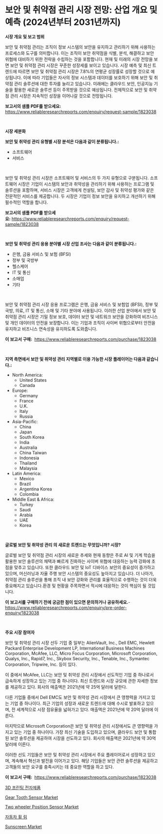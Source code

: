<p><h1>보안 및 취약점 관리 시장 전망: 산업 개요 및 예측 (2024년부터 2031년까지)</h1></p><p><strong>시장 개요 및 보고 범위</strong></p>
<p><p>보안 및 취약점 관리는 조직이 정보 시스템의 보안을 유지하고 관리하기 위해 사용하는 프로세스와 도구를 의미합니다. 이는 조직이 보안 취약점을 식별, 분석, 해결하고 보안 위협에 대비하기 위한 전략을 수립하는 것을 포함합니다. 현재 및 미래의 시장 전망을 보면 보안 및 취약점 관리 시장은 꾸준한 성장세를 보이고 있습니다. 시장 예측 및 최신 트렌드에 따르면 보안 및 취약점 관리 시장은 7.8%의 연평균 성장률로 성장할 것으로 예상됩니다. 이에 따라 기업들은 자사의 정보 시스템과 데이터를 보호하기 위해 보안 및 취약점 관리 솔루션에 대한 투자를 늘리고 있습니다. 미래에는 클라우드 보안, 인공지능 기술을 활용한 새로운 솔루션 등이 주목받을 것으로 예상됩니다. 전체적으로 보안 및 취약점 관리 시장은 지속적인 성장을 이어나갈 것으로 전망됩니다.</p></p>
<p><strong>보고서의 샘플 PDF를 받으세요:</strong> <a href="https://www.reliableresearchreports.com/enquiry/request-sample/1823038">https://www.reliableresearchreports.com/enquiry/request-sample/1823038</a></p>
<p>&nbsp;</p>
<p><strong>시장 세분화</strong></p>
<p><strong>보안 및 취약성 관리 유형별 시장 분석은 다음과 같이 분류됩니다.:</strong></p>
<p><ul><li>소프트웨어</li><li>서비스</li></ul></p>
<p>&nbsp;</p>
<p><p>보안 및 취약성 관리 시장은 소프트웨어 및 서비스의 두 가지 유형으로 구분됩니다. 소프트웨어 시장은 기업이 시스템의 보안과 취약성을 관리하기 위해 사용하는 프로그램 및 솔루션을 포함하며, 서비스 시장은 고객에게 컨설팅, 보안 감사 및 취약성 평가와 같은 전문적인 서비스를 제공합니다. 두 시장은 기업이 정보 보안을 유지하고 개선하기 위해 필수적인 역할을 합니다.</p></p>
<p><strong>보고서의 샘플 PDF를 받으세요:</strong>&nbsp;<a href="https://www.reliableresearchreports.com/enquiry/request-sample/1823038">https://www.reliableresearchreports.com/enquiry/request-sample/1823038</a></p>
<p>&nbsp;</p>
<p><strong> 보안 및 취약성 관리 응용 분야별 시장 산업 조사는 다음과 같이 분류됩니다.:</strong></p>
<p><ul><li>은행, 금융 서비스 및 보험 (BFSI)</li><li>정부 및 국방부</li><li>헬스케어</li><li>IT 및 통신</li><li>소매업</li><li>기타</li></ul></p>
<p>&nbsp;</p>
<p><p>보안 및 취약점 관리 시장 응용 프로그램은 은행, 금융 서비스 및 보험업 (BFSI), 정부 및 국방, 의료, IT 및 통신, 소매 및 기타 분야에 사용됩니다. 이러한 산업 분야에서 보안 및 취약점 관리 시장은 기밀 정보 보호, 데이터 보안 및 네트워크 보안을 강화하여 비즈니스 및 개인 데이터의 안전을 보장합니다. 이는 기업과 조직이 사이버 위협으로부터 안전을 유지하고 비즈니스 연속성을 유지하도록 도와줍니다.</p></p>
<p><strong>이 보고서 구매:</strong>&nbsp; <a href="https://www.reliableresearchreports.com/purchase/1823038">https://www.reliableresearchreports.com/purchase/1823038</a></p>
<p>&nbsp;</p>
<p><strong>지역 측면에서 보안 및 취약성 관리 지역별로 이용 가능한 시장 플레이어는 다음과 같습니다.:</strong></p>
<p><ul>
    <li>
        North America:
        <ul>
            <li>United States</li>
            <li>Canada</li>
        </ul>
    </li>
    <li>
        Europe:
        <ul>
            <li>Germany</li>
            <li>France</li>
            <li>U.K.</li>
            <li>Italy</li>
            <li>Russia</li>
        </ul>
    </li>
    <li>
        Asia-Pacific:
        <ul>
            <li>China</li>
            <li>Japan</li>
            <li>South Korea</li>
            <li>India</li>
            <li>Australia</li>
            <li>China Taiwan</li>
            <li>Indonesia</li>
            <li>Thailand</li>
            <li>Malaysia</li>
        </ul>
    </li>
    <li>
        Latin America:
        <ul>
            <li>Mexico</li>
            <li>Brazil</li>
            <li>Argentina Korea</li>
            <li>Colombia</li>
        </ul>
    </li>
    <li>
        Middle East & Africa:
        <ul>
            <li>Turkey</li>
            <li>Saudi</li>
            <li>Arabia</li>
            <li>UAE</li>
            <li>Korea</li>
        </ul>
    </li>
    </ul></p>
<p>&nbsp;</p>
<p><strong>글로벌 보안 및 취약성 관리 의 새로운 트렌드는 무엇입니까? 시장?</strong></p>
<p><p>글로벌 보안 및 취약점 관리 시장의 새로운 추세와 현재 동향은 주로 AI 및 기계 학습을 활용한 보안 솔루션의 채택과 빠르게 진화하는 사이버 위협에 대응하는 능력 강화에 초점을 맞추고 있습니다. 또한 클라우드 보안 및 IoT 디바이스 보안의 중요성이 증가하고 있으며, 머신러닝과 자율 주행 보안 시스템의 중요성도 높아지고 있습니다. 더 나아가, 취약점 관리 솔루션을 통해 조직 내 보안 강화와 관리를 효율적으로 수행하는 것이 더욱 중요해지고 있습니다.환경 및 현황을 주목하면서 적시에 대응하는 것이 핵심이 될 것입니다.</p></p>
<p><strong>이 보고서를 구매하기 전에 궁금한 점이 있으면 문의하거나 공유하세요.</strong>- <a href="https://www.reliableresearchreports.com/enquiry/pre-order-enquiry/1823038">https://www.reliableresearchreports.com/enquiry/pre-order-enquiry/1823038</a></p>
<p>&nbsp;</p>
<p><strong>주요 시장 참여자</strong></p>
<p><p>보안 및 취약성 관리 시장 선두 기업 중 일부는 AlienVault, Inc., Dell EMC, Hewlett Packard Enterprise Development LP, International Business Machines Corporation, McAfee, LLC, Micro Focus Corporation, Microsoft Corporation, Qualys, Inc., Rapid7, Inc., Skybox Security, Inc., Tenable, Inc., Symantec Corporation, Tripwire, Inc. 등이 있다. </p><p>이 중에서 McAfee, LLC는 보안 및 취약성 관리 시장에서 선도적인 기업 중 하나로서 급속하게 성장하고 있는 기업 중 하나이다. 최신 트렌드와 시장 규모에 관한 자세한 정보를 제공하고 있다. 회사의 매출액은 2021년에 약 25억 달러에 달한다. </p><p>다른 기업들 중에서 Dell EMC도 보안 및 취약성 관리 시장에서 큰 영향력을 가지고 있는 기업 중 하나이다. 최근 기업의 성장과 새로운 트렌드에 대해 수시로 발표하고 있으며, 전 세계적으로 시장 점유율을 넓혀가고 있다. 매출액은 2021년에 약 20억 달러에 이른다. </p><p>마지막으로 Microsoft Corporation은 보안 및 취약성 관리 시장에서도 큰 영향력을 가지고 있는 기업 중 하나이다. 가장 최신 기술을 도입하고 있으며, 클라우드 보안 및 통합된 보안 솔루션을 제공하여 시장을 선도하고 있다. 회사의 매출액은 2021년에 약 30억 달러에 이른다. </p><p>이러한 선도 기업들은 보안 및 취약성 관리 시장에서 주요 플레이어로서 성장하고 있으며, 계속해서 혁신과 발전을 이어가고 있다. 해당 기업들은 보안 관련 솔루션을 제공하고 고객들의 보안 요구를 충족시키는 데 중요한 역할을 하고 있다.</p></p>
<p><strong>이 보고서 구매:</strong>&nbsp;&nbsp;<a href="https://www.reliableresearchreports.com/purchase/1823038">https://www.reliableresearchreports.com/purchase/1823038</a></p>
<p><p><a href="https://github.com/vs019sa3m8x/Market-Research-Report-List-1/blob/main/17324814472.md">3D 프린팅 전자제품</a></p><p><a href="https://issuu.com/reportprime-2/docs/gear-tooth-sensor-market-size-2030.pptx">Gear Tooth Sensor Market</a></p><p><a href="https://issuu.com/reportprime-2/docs/two-wheeler-position-sensor-market-size-2030.pptx">Two wheeler Position Sensor Market</a></p><p><a href="https://github.com/lzrvbyqzftro57/Market-Research-Report-List-1/blob/main/57033564471.md">자동차 휠 림</a></p><p><a href="https://github.com/RoccoManning/Market-Research-Report-List-4/blob/main/sunscreen-market.md">Sunscreen Market</a></p></p>

